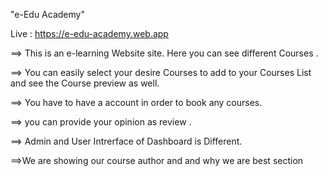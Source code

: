 "e-Edu Academy"
 
 Live : https://e-edu-academy.web.app
 
==> This is an e-learning Website site. Here you can see different Courses .

==> You can easily select your desire Courses to add to your Courses List and see the Course preview as well.

==> You have to have a account in order to book any courses.

==> you can provide your opinion as review .

==> Admin and User Intrerface of Dashboard is Different.

==>We are showing our course author and and why we are best section